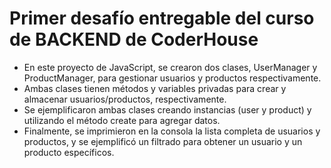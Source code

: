 # Primer desafío entregable del curso de BACKEND de CoderHouse 
- En este proyecto de JavaScript, se crearon dos clases, UserManager y ProductManager, para gestionar usuarios y productos respectivamente.
- Ambas clases tienen métodos y variables privadas para crear y almacenar usuarios/productos, respectivamente.
- Se ejemplificaron ambas clases creando instancias (user y product) y utilizando el método create para agregar datos.
- Finalmente, se imprimieron en la consola la lista completa de usuarios y productos, y se ejemplificó un filtrado para obtener un usuario y un producto específicos.






